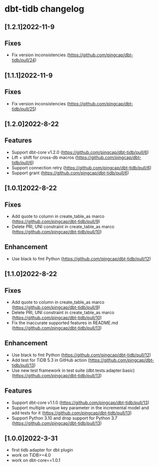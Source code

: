 # dbt-tidb changelog

## [1.2.1]2022-11-9
## Fixes
- Fix version inconsistencies (https://github.com/pingcap/dbt-tidb/pull/24)

## [1.1.1]2022-11-9
## Fixes
- Fix version inconsistencies (https://github.com/pingcap/dbt-tidb/pull/25)

## [1.2.0]2022-8-22
## Features
- Support dbt-core v1.2.0 (https://github.com/pingcap/dbt-tidb/pull/6)
- Lift + shift for cross-db macros (https://github.com/pingcap/dbt-tidb/pull/6)
- Support connection retry (https://github.com/pingcap/dbt-tidb/pull/6)
- Support grant (https://github.com/pingcap/dbt-tidb/pull/6)

## [1.0.1]2022-8-22
## Fixes
- Add quote to column in create_table_as marco (https://github.com/pingcap/dbt-tidb/pull/9)
- Delete PRI, UNI constraint in create_table_as marco (https://github.com/pingcap/dbt-tidb/pull/10)

## Enhancement
- Use black to fmt Python (https://github.com/pingcap/dbt-tidb/pull/12)

## [1.1.0]2022-8-22
## Fixes
- Add quote to column in create_table_as marco (https://github.com/pingcap/dbt-tidb/pull/9)
- Delete PRI, UNI constraint in create_table_as marco (https://github.com/pingcap/dbt-tidb/pull/10)
- Fix the inaccurate supported features in README.md (https://github.com/pingcap/dbt-tidb/pull/13)

## Enhancement
- Use black to fmt Python (https://github.com/pingcap/dbt-tidb/pull/12)
- Add test for TiDB 5.3 in GitHub action (https://github.com/pingcap/dbt-tidb/pull/13)
- Use new test framework in test suite (dbt.tests.adapter.basic) (https://github.com/pingcap/dbt-tidb/pull/13)

## Features
- Support dbt-core v1.1.0 (https://github.com/pingcap/dbt-tidb/pull/13)
- Support multiple unique key parameter in the incremental model and add tests for it (https://github.com/pingcap/dbt-tidb/pull/13)
- Support Python 3.10 and drop support for Python 3.7 (https://github.com/pingcap/dbt-tidb/pull/13)

## [1.0.0]2022-3-31
* first tidb adapter for dbt plugin
* work on TiDB>=4.0
* work on dbt-core==1.0.1
